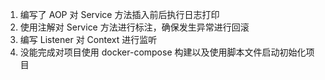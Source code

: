 1. 编写了 AOP 对 Service 方法插入前后执行日志打印
2. 使用注解对 Service 方法进行标注，确保发生异常进行回滚
3. 编写 Listener 对 Context 进行监听
4. 没能完成对项目使用 docker-compose 构建以及使用脚本文件启动初始化项目